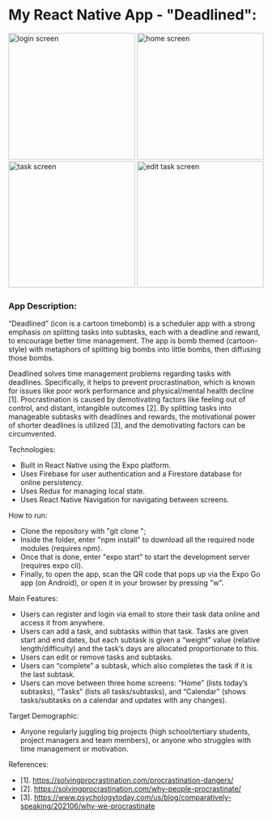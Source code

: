 # My React Native App - "Deadlined":

<p float="left">
  <img src="https://user-images.githubusercontent.com/80517108/190047865-89bd4118-4260-4491-bc6a-7f9b5128e498.JPG" alt="login screen" width="250"/>
  <img src="https://user-images.githubusercontent.com/80517108/190047945-800e850f-a7cb-47e6-bf6b-2560cca72dc8.JPG" alt="home screen" width="250"/>
  <br>
  <img src="https://user-images.githubusercontent.com/80517108/190048049-32ad44a9-cd25-4b84-bea3-2eaa3fe0a3e4.JPG" alt="task screen" width="250"/>
  <img src="https://user-images.githubusercontent.com/80517108/190048078-6a3a0367-cc43-48d0-ae1d-7e5c8fa3ddf7.JPG" alt="edit task screen" width="250"/>
</p>

### App Description:

“Deadlined” (icon is a cartoon timebomb) is a scheduler app with a strong emphasis on splitting tasks into 
subtasks, each with a deadline and reward, to encourage better time management. The app is bomb themed 
(cartoon-style) with metaphors of splitting big bombs into little bombs, then diffusing those bombs.

Deadlined solves time management problems regarding tasks with deadlines. Specifically, it helps to prevent 
procrastination, which is known for issues like poor work performance and physical/mental health decline [1]. 
Procrastination is caused by demotivating factors like feeling out of control, and distant, intangible outcomes 
[2]. By splitting tasks into manageable subtasks with deadlines and rewards, the motivational power of shorter 
deadlines is utilized [3], and the demotivating factors can be circumvented.

Technologies:
- Built in React Native using the Expo platform.
- Uses Firebase for user authentication and a Firestore database for online persistency.
- Uses Redux for managing local state.
- Uses React Native Navigation for navigating between screens.

How to run:
- Clone the repository with "git clone <repo url>";
- Inside the folder, enter "npm install" to download all the required node modules (requires npm).
- Once that is done, enter "expo start" to start the development server (requires expo cli).
- Finally, to open the app, scan the QR code that pops up via the Expo Go app (on Android), or open it in your browser by pressing "w".

Main Features:
- Users can register and login via email to store their task data online and access it from anywhere.
- Users can add a task, and subtasks within that task. Tasks are given start and end dates, but each 
subtask is given a “weight” value (relative length/difficulty) and the task’s days are allocated 
proportionate to this.
- Users can edit or remove tasks and subtasks.
- Users can “complete” a subtask, which also completes the task if it is the last subtask.
- Users can move between three home screens: “Home” (lists today’s subtasks), “Tasks” (lists all 
tasks/subtasks), and “Calendar” (shows tasks/subtasks on a calendar and updates with any changes).

Target Demographic:
- Anyone regularly juggling big projects (high school/tertiary students, project managers and team members), or 
anyone who struggles with time management or motivation.

References:
- [1]. https://solvingprocrastination.com/procrastination-dangers/
- [2]. https://solvingprocrastination.com/why-people-procrastinate/
- [3]. https://www.psychologytoday.com/us/blog/comparatively-speaking/202106/why-we-procrastinate
